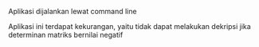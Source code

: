 Aplikasi dijalankan lewat command line

Aplikasi ini terdapat kekurangan, yaitu tidak dapat melakukan dekripsi jika determinan matriks bernilai negatif